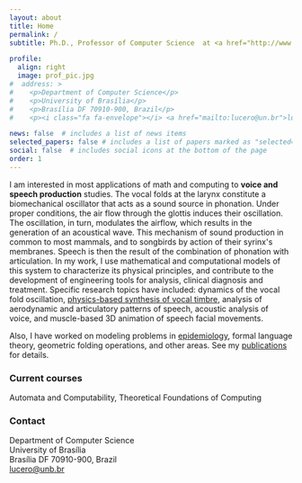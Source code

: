 ```yaml
---
layout: about
title: Home
permalink: /
subtitle: Ph.D., Professor of Computer Science  at <a href="http://www.unb.br">University of Brasília</a> (Brazil)

profile:
  align: right
  image: prof_pic.jpg
#  address: >
#    <p>Department of Computer Science</p>  
#    <p>University of Brasília</p>  
#    <p>Brasília DF 70910-900, Brazil</p>  
#    <p><i class="fa fa-envelope"></i> <a href="mailto:lucero@un.br">lucero@unb.br</a></p>

news: false  # includes a list of news items
selected_papers: false # includes a list of papers marked as "selected={true}"
social: false  # includes social icons at the bottom of the page
order: 1
---
```


I am interested in most applications of math and computing to __voice and speech production__ studies. The vocal folds at the larynx constitute a biomechanical oscillator that acts as a sound source in phonation. Under proper conditions, the air flow through the glottis induces their oscillation. The oscillation, in turn, modulates the airflow, which results in the generation of an acoustical wave. This mechanism of sound production in common to most mammals, and to songbirds by action of their syrinx's membranes. Speech is then the result of the combination of phonation with articulation. In my work, I use mathematical and computational models of this system to characterize its physical principles, and contribute to the development of engineering tools for analysis, clinical diagnosis and treatment. Specific research topics have included: dynamics of the vocal fold oscillation, [physics-based synthesis of vocal timbre](/simuvox/), analysis of aerodynamic and articulatory patterns of speech, acoustic analysis of voice, and muscle-based 3D animation of speech facial movements.

Also, I have worked on modeling problems in [epidemiology](/covid/), formal language theory, geometric folding operations, and other areas. See my [publications](/publications/) for details.

### Current courses

Automata and Computability, Theoretical Foundations of Computing

### Contact

Department of Computer Science  
University of Brasília  
Brasília DF 70910-900, Brazil  
<i class="fa fa-envelope"></i> <a href="mailto:lucero@un.br">lucero@unb.br</a>

